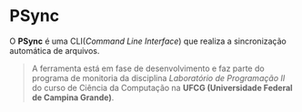 # PSync

O **PSync** é uma CLI(*Command Line Interface*) que realiza a sincronização automática de arquivos.

> A ferramenta está em fase de desenvolvimento e faz parte do programa de monitoria da disciplina *Laboratório de Programação II* do curso de Ciência da Computação na **UFCG (Universidade Federal de Campina Grande)**.

